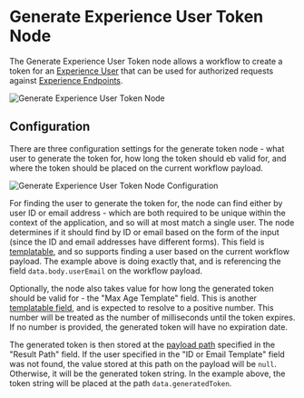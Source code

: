 # Generate Experience User Token Node

The Generate Experience User Token node allows a workflow to create a token for an [Experience User](/experiences/users/) that can be used for authorized requests against [Experience Endpoints](/experiences/endpoints/).

![Generate Experience User Token Node](/images/workflows/experience/generate-token-node.png "Generate Experience User Token Node")

## Configuration

There are three configuration settings for the generate token node - what user to generate the token for, how long the token should eb valid for, and where the token should be placed on the current workflow payload.

![Generate Experience User Token Node Configuration](/images/workflows/experience/generate-token-node-config.png "Generate Experience User Token Node Configuration")

For finding the user to generate the token for, the node can find either by user ID or email address - which are both required to be unique within the context of the application, and so will at most match a single user. The node determines if it should find by ID or email based on the form of the input (since the ID and email addresses have different forms). This field is [templatable](/workflows/accessing-payload-data/#string-templates), and so supports finding a user based on the current workflow payload. The example above is doing exactly that, and is referencing the field `data.body.userEmail` on the workflow payload.

Optionally, the node also takes value for how long the generated token should be valid for - the "Max Age Template" field. This is another [templatable field](/workflows/accessing-payload-data/#string-templates), and is expected to resolve to a positive number. This number will be treated as the number of milliseconds until the token expires. If no number is provided, the generated token will have no expiration date.

The generated token is then stored at the [payload path](/workflows/accessing-payload-data/#payload-paths) specified in the "Result Path" field. If the user specified in the "ID or Email Template" field was not found, the value stored at this path on the payload will be `null`. Otherwise, it will be the generated token string. In the example above, the token string will be placed at the path `data.generatedToken`.
